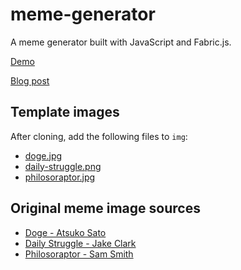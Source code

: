 # meme-generator

A meme generator built with JavaScript and Fabric.js.

[Demo](https://practical-aryabhata-01d1d0.netlify.app/)

[Blog post](https://blog.zachsnoek.com/build-a-meme-generator-with-javascript-and-fabricjs)

## Template images

After cloning, add the following files to `img`:

-   [doge.jpg](https://pds.exblog.jp/pds/1/201002/12/90/a0126590_22301391.jpg)
-   [daily-struggle.png](https://i.imgflip.com/sxycb.jpg?a452736)
-   [philosoraptor.jpg](https://imgflip.com/s/meme/Philosoraptor.jpg)

## Original meme image sources

-   [Doge - Atsuko Sato](https://kabosu112.exblog.jp/9944144/)
-   [Daily Struggle - Jake Clark](https://jake-clark.tumblr.com/post/100946716432)
-   [Philosoraptor - Sam Smith](https://web.archive.org/web/20091206061155/http://lonelydinosaur.com/apparel/philosoraptor.html)
